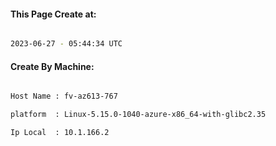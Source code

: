 
   
#### This Page Create at:

```bash

2023-06-27 - 05:44:34 UTC

```

#### Create By Machine:

```bash

Host Name : fv-az613-767

platform  : Linux-5.15.0-1040-azure-x86_64-with-glibc2.35

Ip Local  : 10.1.166.2

```


